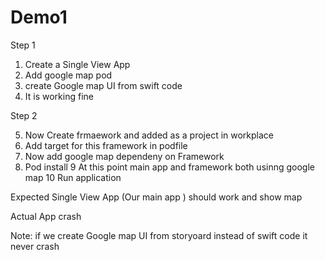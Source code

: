 # Demo1



Step 1 

1. Create a Single View App
2. Add google map pod 
3. create Google map UI from swift code 
4. It is working fine


Step 2

5. Now Create frmaework and added as a project in workplace
6. Add target for this framework in podfile
7. Now add google map dependeny on Framework 
8. Pod install
9 At this point main app and framework both usinng google map
10 Run application

Expected
Single View App (Our main app ) should work and show map 

Actual
App crash






Note: if we create Google map UI from storyoard instead of swift code it never crash
